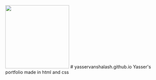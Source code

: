 <img src="[https://your-image-url.type](https://i.ibb.co/b1QqR6W/laptop-wave.png)" width="200" >
# yasservanshalash.github.io
Yasser's portfolio made in html and css
